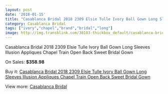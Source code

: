 ```yaml
---
layout: post
date: '2018-01-15'
title: "Casablanca Bridal 2018 2309 Elsie Tulle Ivory Ball Gown Long Sleeves Illusion Appliques Chapel Train Open Back Sweet Bridal Gown"
category: Casablanca Bridal
tags: ["ivory","chapel","brand","bridal","long"]
image: http://img.transblink.com/38103-thickbox_default/casablanca-bridal-2018-2309-elsie-tulle-ivory-ball-gown-long-sleeves-illusion-appliques-chapel-train-open-back-sweet-bridal-gown.jpg
---
```

Casablanca Bridal 2018 2309 Elsie Tulle Ivory Ball Gown Long Sleeves Illusion Appliques Chapel Train Open Back Sweet Bridal Gown

On Sales: **$358.98**
<a href="https://www.transblink.com/en/casablanca-bridal/12095-casablanca-bridal-2018-2309-elsie-tulle-ivory-ball-gown-long-sleeves-illusion-appliques-chapel-train-open-back-sweet-bridal-gown.html"><amp-img layout="responsive" width="600" height="600" src="//img.transblink.com/38103-thickbox_default/casablanca-bridal-2018-2309-elsie-tulle-ivory-ball-gown-long-sleeves-illusion-appliques-chapel-train-open-back-sweet-bridal-gown.jpg" alt="Casablanca Bridal 2018 2309 Elsie Tulle Ivory Ball Gown Long Sleeves Illusion Appliques Chapel Train Open Back Sweet Bridal Gown 0" /></a>
<a href="https://www.transblink.com/en/casablanca-bridal/12095-casablanca-bridal-2018-2309-elsie-tulle-ivory-ball-gown-long-sleeves-illusion-appliques-chapel-train-open-back-sweet-bridal-gown.html"><amp-img layout="responsive" width="600" height="600" src="//img.transblink.com/38111-thickbox_default/casablanca-bridal-2018-2309-elsie-tulle-ivory-ball-gown-long-sleeves-illusion-appliques-chapel-train-open-back-sweet-bridal-gown.jpg" alt="Casablanca Bridal 2018 2309 Elsie Tulle Ivory Ball Gown Long Sleeves Illusion Appliques Chapel Train Open Back Sweet Bridal Gown 1" /></a>
<a href="https://www.transblink.com/en/casablanca-bridal/12095-casablanca-bridal-2018-2309-elsie-tulle-ivory-ball-gown-long-sleeves-illusion-appliques-chapel-train-open-back-sweet-bridal-gown.html"><amp-img layout="responsive" width="600" height="600" src="//img.transblink.com/38110-thickbox_default/casablanca-bridal-2018-2309-elsie-tulle-ivory-ball-gown-long-sleeves-illusion-appliques-chapel-train-open-back-sweet-bridal-gown.jpg" alt="Casablanca Bridal 2018 2309 Elsie Tulle Ivory Ball Gown Long Sleeves Illusion Appliques Chapel Train Open Back Sweet Bridal Gown 2" /></a>
<a href="https://www.transblink.com/en/casablanca-bridal/12095-casablanca-bridal-2018-2309-elsie-tulle-ivory-ball-gown-long-sleeves-illusion-appliques-chapel-train-open-back-sweet-bridal-gown.html"><amp-img layout="responsive" width="600" height="600" src="//img.transblink.com/38109-thickbox_default/casablanca-bridal-2018-2309-elsie-tulle-ivory-ball-gown-long-sleeves-illusion-appliques-chapel-train-open-back-sweet-bridal-gown.jpg" alt="Casablanca Bridal 2018 2309 Elsie Tulle Ivory Ball Gown Long Sleeves Illusion Appliques Chapel Train Open Back Sweet Bridal Gown 3" /></a>
<a href="https://www.transblink.com/en/casablanca-bridal/12095-casablanca-bridal-2018-2309-elsie-tulle-ivory-ball-gown-long-sleeves-illusion-appliques-chapel-train-open-back-sweet-bridal-gown.html"><amp-img layout="responsive" width="600" height="600" src="//img.transblink.com/38108-thickbox_default/casablanca-bridal-2018-2309-elsie-tulle-ivory-ball-gown-long-sleeves-illusion-appliques-chapel-train-open-back-sweet-bridal-gown.jpg" alt="Casablanca Bridal 2018 2309 Elsie Tulle Ivory Ball Gown Long Sleeves Illusion Appliques Chapel Train Open Back Sweet Bridal Gown 4" /></a>
<a href="https://www.transblink.com/en/casablanca-bridal/12095-casablanca-bridal-2018-2309-elsie-tulle-ivory-ball-gown-long-sleeves-illusion-appliques-chapel-train-open-back-sweet-bridal-gown.html"><amp-img layout="responsive" width="600" height="600" src="//img.transblink.com/38107-thickbox_default/casablanca-bridal-2018-2309-elsie-tulle-ivory-ball-gown-long-sleeves-illusion-appliques-chapel-train-open-back-sweet-bridal-gown.jpg" alt="Casablanca Bridal 2018 2309 Elsie Tulle Ivory Ball Gown Long Sleeves Illusion Appliques Chapel Train Open Back Sweet Bridal Gown 5" /></a>
<a href="https://www.transblink.com/en/casablanca-bridal/12095-casablanca-bridal-2018-2309-elsie-tulle-ivory-ball-gown-long-sleeves-illusion-appliques-chapel-train-open-back-sweet-bridal-gown.html"><amp-img layout="responsive" width="600" height="600" src="//img.transblink.com/38106-thickbox_default/casablanca-bridal-2018-2309-elsie-tulle-ivory-ball-gown-long-sleeves-illusion-appliques-chapel-train-open-back-sweet-bridal-gown.jpg" alt="Casablanca Bridal 2018 2309 Elsie Tulle Ivory Ball Gown Long Sleeves Illusion Appliques Chapel Train Open Back Sweet Bridal Gown 6" /></a>
<a href="https://www.transblink.com/en/casablanca-bridal/12095-casablanca-bridal-2018-2309-elsie-tulle-ivory-ball-gown-long-sleeves-illusion-appliques-chapel-train-open-back-sweet-bridal-gown.html"><amp-img layout="responsive" width="600" height="600" src="//img.transblink.com/38105-thickbox_default/casablanca-bridal-2018-2309-elsie-tulle-ivory-ball-gown-long-sleeves-illusion-appliques-chapel-train-open-back-sweet-bridal-gown.jpg" alt="Casablanca Bridal 2018 2309 Elsie Tulle Ivory Ball Gown Long Sleeves Illusion Appliques Chapel Train Open Back Sweet Bridal Gown 7" /></a>
<a href="https://www.transblink.com/en/casablanca-bridal/12095-casablanca-bridal-2018-2309-elsie-tulle-ivory-ball-gown-long-sleeves-illusion-appliques-chapel-train-open-back-sweet-bridal-gown.html"><amp-img layout="responsive" width="600" height="600" src="//img.transblink.com/38104-thickbox_default/casablanca-bridal-2018-2309-elsie-tulle-ivory-ball-gown-long-sleeves-illusion-appliques-chapel-train-open-back-sweet-bridal-gown.jpg" alt="Casablanca Bridal 2018 2309 Elsie Tulle Ivory Ball Gown Long Sleeves Illusion Appliques Chapel Train Open Back Sweet Bridal Gown 8" /></a>

Buy it: [Casablanca Bridal 2018 2309 Elsie Tulle Ivory Ball Gown Long Sleeves Illusion Appliques Chapel Train Open Back Sweet Bridal Gown](https://www.transblink.com/en/casablanca-bridal/12095-casablanca-bridal-2018-2309-elsie-tulle-ivory-ball-gown-long-sleeves-illusion-appliques-chapel-train-open-back-sweet-bridal-gown.html "Casablanca Bridal 2018 2309 Elsie Tulle Ivory Ball Gown Long Sleeves Illusion Appliques Chapel Train Open Back Sweet Bridal Gown")

View more: [Casablanca Bridal](https://www.transblink.com/en/135-casablanca-bridal "Casablanca Bridal")